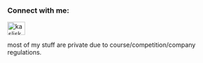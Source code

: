 <h3 align="left">Connect with me:</h3>
<p align="left">
<a href="https://twitter.com/kaslisk" target="blank"><img align="center" src="https://raw.githubusercontent.com/rahuldkjain/github-profile-readme-generator/master/src/images/icons/Social/twitter.svg" alt="kaslisk" height="30" width="40" /></a>
</p>
most of my stuff are private due to course/competition/company regulations.
